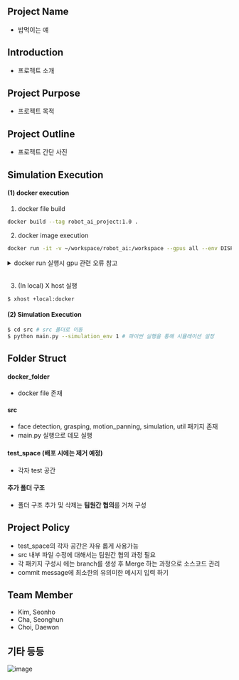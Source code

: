 ## Project Name
- 밥먹이는 얘

## Introduction
- 프로젝트 소개


## Project Purpose
- 프로젝트 목적


## Project Outline
- 프로젝트 간단 사진


## Simulation Execution

#### (1) docker execution
1. docker file build
``` bash
docker build --tag robot_ai_project:1.0 .
```

2. docker image execution
``` bash
docker run -it -v ~/workspace/robot_ai:/workspace --gpus all --env DISPLAY=unix$DISPLAY -v /tmp/.X11-unix:/tmp/.X11-unix --name robot_ai_project_container robot_ai_project:1.0 /bin/bash
```

<details>
<summary>docker run 실행시 gpu 관련 오류 참고</summary>
<div>

- ```(docker: Error response from daemon: could not select device driver "" with capabilities: [[gpu]].)```
- 위 오류 발생시 아래 명렁어 실행

``` bash
$ distribution=$(. /etc/os-release;echo $ID$VERSION_ID) \
   && curl -s -L https://nvidia.github.io/nvidia-docker/gpgkey | sudo apt-key add - \
   && curl -s -L https://nvidia.github.io/nvidia-docker/$distribution/nvidia-docker.list | sudo tee /etc/apt/sources.list.d/nvidia-docker.list
$ sudo apt-get update && sudo apt-get install -y nvidia-container-toolkit

$ sudo systemctl restart docker
```

</div>
</details>

</br>

3. (In local) X host 실행
```
$ xhost +local:docker
```

#### (2) Simulation Execution
```bash
$ cd src # src 폴더로 이동
$ python main.py --simulation_env 1 # 파이썬 실행을 통해 시뮬레이션 설정  
```

## Folder Struct

#### docker_folder
- docker file 존재


#### src
- face detection, grasping, motion_panning, simulation, util 패키지 존재
- main.py 실행으로 데모 실행


#### test_space (배포 시에는 제거 예정)
- 각자 test 공간


#### 추가 폴더 구조
- 폴더 구조 추가 및 삭제는 **팀원간 협의**를 거쳐 구성


## Project Policy
- test_space의 각자 공간은 자유 롭게 사용가능
- src 내부 파일 수정에 대해서는 팀원간 협의 과정 필요
- 각 패키지 구성시 에는 branch를 생성 후 Merge 하는 과정으로 소스코드 관리
- commit message에 최소한의 유의미한 메시지 입력 하기

## Team Member 
- Kim, Seonho
- Cha, Seonghun
- Choi, Daewon

## 기타 등등

![image](https://www.hanyang.ac.kr/documents/20182/0/initial2.png/011babee-bac3-4b67-a605-ac8b6f1e0055?t=1472537578464)
